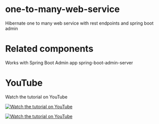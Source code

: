 # one-to-many-web-service
Hibernate one to many web service with rest endpoints and spring boot admin

# Related components
Works with Spring Boot Admin app spring-boot-admin-server

# YouTube

Watch the tutorial on YouTube

[![Watch the tutorial on YouTube](https://img.youtube.com/vi/eQsXQBiXXsg/maxresdefault.jpg)](https://youtu.be/eQsXQBiXXsg)

[![Watch the tutorial on YouTube](https://img.youtube.com/vi/OpX8RBvnN-c/maxresdefault.jpg)](https://youtu.be/OpX8RBvnN-c)
